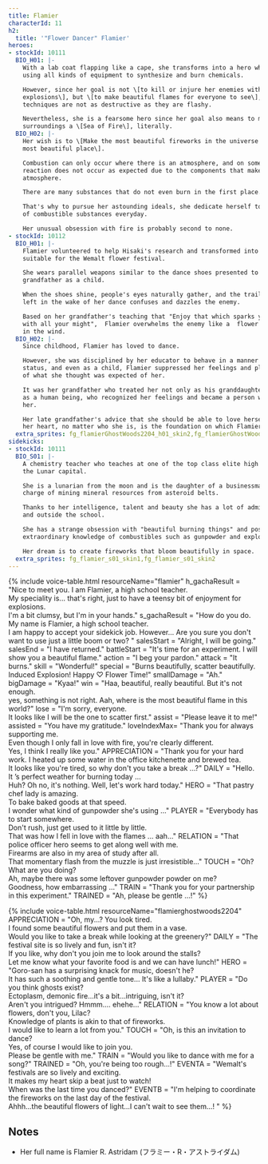 ```yaml
---
title: Flamier
characterId: 11
h2:
  title: '"Flower Dancer" Flamier'
heroes:
- stockId: 10111
  BIO_H01: |-
    With a lab coat flapping like a cape, she transforms into a hero who fights
    using all kinds of equipment to synthesize and burn chemicals.

    However, since her goal is not \[to kill or injure her enemies with
    explosions\], but \[to make beautiful flames for everyone to see\], her
    techniques are not as destructive as they are flashy.

    Nevertheless, she is a fearsome hero since her goal also means to make the
    surroundings a \[Sea of Fire\], literally.
  BIO_H02: |-
    Her wish is to \[Make the most beautiful fireworks in the universe blooms at the
    most beautiful place\].

    Combustion can only occur where there is an atmosphere, and on some planets, the
    reaction does not occur as expected due to the components that make up the
    atmosphere.

    There are many substances that do not even burn in the first place.

    That's why to pursue her astounding ideals, she dedicate herself to the research
    of combustible substances everyday.

    Her unusual obsession with fire is probably second to none.
- stockId: 10112
  BIO_H01: |-
    Flamier volunteered to help Hisaki's research and transformed into a hero suit
    suitable for the Wemalt flower festival.

    She wears parallel weapons similar to the dance shoes presented to her by her
    grandfather as a child.

    When the shoes shine, people's eyes naturally gather, and the trail of light
    left in the wake of her dance confuses and dazzles the enemy.

    Based on her grandfather's teaching that "Enjoy that which sparks your passion
    with all your might",  Flamier overwhelms the enemy like a  flower petal dancing
    in the wind.
  BIO_H02: |-
    Since childhood, Flamier has loved to dance.

    However, she was disciplined by her educator to behave in a manner befitting her
    status, and even as a child, Flamier suppressed her feelings and played the role
    of what she thought was expected of her.

    It was her grandfather who treated her not only as his granddaughter, but also
    as a human being, who recognized her feelings and became a person who understood
    her.

    Her late grandfather's advice that she should be able to love herself with all
    her heart, no matter who she is, is the foundation on which Flamier now stands.
  extra_sprites: fg_flamierGhostWoods2204_h01_skin2,fg_flamierGhostWoods2204_h01_skin3,fg_flamierGhostWoods2204_h02_skin2,fg_flamierGhostWoods2204_h02_skin3,fg_flamierGhostWoods2204_h02_skin4,fg_flamierGhostWoods2204_h02_skin5
sidekicks:
- stockId: 10111
  BIO_S01: |-
    A chemistry teacher who teaches at one of the top class elite high schools in
    the Lunar capital.

    She is a lunarian from the moon and is the daughter of a businessman who is in
    charge of mining mineral resources from asteroid belts.

    Thanks to her intelligence, talent and beauty she has a lot of admirers inside
    and outside the school.

    She has a strange obsession with "beautiful burning things" and possesses
    extraordinary knowledge of combustibles such as gunpowder and explosives.

    Her dream is to create fireworks that bloom beautifully in space.
  extra_sprites: fg_flamier_s01_skin1,fg_flamier_s01_skin2
---
```


{% include voice-table.html resourceName="flamier"
h_gachaResult = "Nice to meet you. I am Flamier, a high school teacher.<br>My speciality is... that's right, just to have a teensy bit of enjoyment for explosions.<br>I'm a bit clumsy, but I'm in your hands."
s_gachaResult = "How do you do. My name is Flamier, a high school teacher.<br>I am happy to accept your sidekick job. However... Are you sure you don't want to use just a little boom or two? "
salesStart = "Alright, I will be going."
salesEnd = "I have returned."
battleStart = "It's time for an experiment. I will show you a beautiful flame."
action = "I beg your pardon."
attack = "It burns."
skill = "Wonderful!"
special = "Burns beautifully, scatter beautifully.<br>Induced Explosion! Happy ♡ Flower Time!"
smallDamage = "Ah."
bigDamage = "Kyaa!"
win = "Haa, beautiful, really beautiful. But it's not enough.<br>yes, something is not right. Aah, where is the most beautiful flame in this world?"
lose = "I'm sorry, everyone.<br>It looks like I will be the one to scatter first."
assist = "Please leave it to me!"
assisted = "You have my gratitude."
loveIndexMax= "Thank you for always supporting me.<br>Even though I only fall in love with fire, you're clearly different.<br>Yes, I think I really like you."
APPRECIATION = "Thank you for your hard work. I heated up some water in the office kitchenette and brewed tea.<br>It looks like you're tired, so why don't you take a break ...?"
DAILY = "Hello. It ’s perfect weather for burning today ...<br>Huh? Oh no, it's nothing. Well, let's work hard today."
HERO = "That pastry chef lady is amazing.<br>To bake baked goods at that speed.<br>I wonder what kind of gunpowder she's using ..."
PLAYER = "Everybody has to start somewhere.<br>Don't rush, just get used to it little by little.<br>That was how I fell in love with the flames ... aah..."
RELATION = "That police officer hero seems to get along well with me.<br>Firearms are also in my area of study after all.<br>That momentary flash from the muzzle is just irresistible..."
TOUCH = "Oh?  What are you doing?<br>Ah, maybe there was some leftover gunpowder powder on me?<br>Goodness, how embarrassing ..."
TRAIN = "Thank you for your partnership in this experiment."
TRAINED = "Ah, please be gentle ...!"
%}

{% include voice-table.html resourceName="flamierghostwoods2204"
APPRECIATION = "Oh, my...? You look tired.<br>I found some beautiful flowers and put them in a vase.<br>Would you like to take a break while looking at the greenery?"
DAILY = "The festival site is so lively and fun, isn't it?<br>If you like, why don't you join me to look around the stalls?<br>Let me know what your favorite food is and we can have lunch!"
HERO = "Goro-san has a surprising knack for music, doesn't he?<br>It has such a soothing and gentle tone... It's like a lullaby."
PLAYER = "Do you think ghosts exist?<br>Ectoplasm, demonic fire...it's a bit...intriguing, isn't it?<br>Aren't you intrigued? Hmmm.... ehehe..."
RELATION = "You know a lot about flowers, don't you, Lilac?<br>Knowledge of plants is akin to that of fireworks.<br>I would like to learn a lot from you."
TOUCH = "Oh, is this an invitation to dance?<br>Yes, of course I would like to join you.<br>Please be gentle with me."
TRAIN = "Would you like to dance with me for a song?"
TRAINED = "Oh, you're being too rough...!"
EVENTA = "Wemalt's festivals are so lively and exciting.<br>It makes my heart skip a beat just to watch!<br>When was the last time you danced?"
EVENTB = "I'm helping to coordinate the fireworks on the last day of the festival.<br>Ahhh...the beautiful flowers of light...I can't wait to see them...!
"
%}

## Notes

- Her full name is Flamier R. Astridam (フラミー・R・アストライダム)
